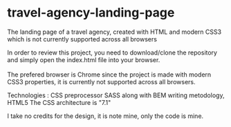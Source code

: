 # travel-agency-landing-page
The landing page of a travel agency, created with HTML and modern CSS3 which is not currently supported across all browsers

In order to review this project, you need to download/clone the repository and simply open the index.html file into your browser.
</br>
</br>
The prefered browser is Chrome since the project is made with modern CSS3 properties, it is currently not supported across all browsers.

Technologies : CSS preprocessor SASS along with BEM writing metodology, HTML5
               The CSS architecture is "7.1"

I take no credits for the design, it is note mine, only the code is mine.
